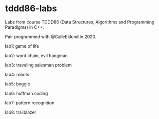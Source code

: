 # tddd86-labs
Labs from course TDDD86 (Data Structures, Algorithms and Programming Paradigms) in C++.

Pair programmed with @CalleEklund in 2020.

lab1: game of life

lab2: word chain, evil hangman

lab3: traveling salesman problem

lab4: robots

lab5: boggle

lab6: huffman coding

lab7: pattern recognition

lab8: trailblazer
